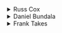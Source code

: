 <details>
<summary>
Russ Cox
</summary>

In this problem, the necklace size is small enough (350) that we might as well just try breaking the necklace at each point and see how many beads can be collected. This will take approximately O(n^2) time, but n is small enough that it won't matter.

The code is slightly simple-minded in that we might count the same beads twice if they can be taken off either side of the break. This can only happen if all beads can be taken off the necklace, so we just check for that at the end.

```c

#include <stdio.h>
#include <string.h>
#include <assert.h>

#define MAXN 400

char necklace[MAXN];
int len;

/* 
 * Return n mod m.  The C % operator is not enough because
 * its behavior is undefined on negative numbers.
 */
int 
mod(int n, int m)
{
    while(n < 0)
	n += m;
    return n%m;
}

/*
 * Calculate number of beads gotten by breaking
 * before character p and going in direction dir,
 * which is 1 for forward and -1 for backward.
 */
int
nbreak(int p, int dir)
{
    char color;
    int i, n;

    color = 'w';

    /* Start at p if going forward, bead before if going backward */
    if(dir > 0)
	i = p;
    else
	i = mod(p-1, len);

    /* We use "n<len" to cut off loops that go around the whole necklace */
    for(n=0; n<len; n++, i=mod(i+dir, len)) {
	/* record which color we're going to collect */
	if(color == 'w' && necklace[i] != 'w')
	    color = necklace[i];

	/* 
	 * If we've chosen a color and see a bead
	 * not white and not that color, stop 
	 */
	if(color != 'w' && necklace[i] != 'w' && necklace[i] != color)
	    break;
    }
    return n;
}

void
main(void)
{
    FILE *fin, *fout;
    int i, n, m;

    fin = fopen("beads.in", "r");
    fout = fopen("beads.out", "w");
    assert(fin != NULL && fout != NULL);

    fscanf(fin, "%d %s", &len, necklace);
    assert(strlen(necklace) == len);

    m = 0;
    for(i=0; i<len; i++) {
	n = nbreak(i, 1) + nbreak(i, -1);
	if(n > m)
	    m = n;
    }

    /*
     * If the whole necklace can be gotten with a good
     * break, we'll sometimes count beads more than 
     * once.  this can only happen when the whole necklace
     * can be taken, when beads that can be grabbed from
     * the right of the break can also be grabbed from the left.
     */
    if(m > len)
	m = len;

    fprintf(fout, "%d\n", m);
    exit (0);
}

```

</details>

<details>
<summary>
Daniel Bundala
</summary>

Dynamic Programming is good method for solving this problem in O(N). If we consider two copies of the string we easy transform cyclic configuration of the necklace to linear. Now we can compute for each breaking point how many beads of the same color can be collected on the left and on the right from the breaking point. I show how we can compute it only for the left side. For right side it is analogical. Let r[p] and b[p] be the number of red / blue beads that can be collected, when necklace is broken in point p. If we know this and color of next bead (c) we can compute r[p+1] and b[p+1].

```none
 r[0] = b[0] = 0
 If c = 'r' then r[p+1] = r[p] + 1 and b[p+1] = 0
        because the length of the blue beads is 0.
 if c = 'b' then b[p+1] = b[p] + 1 and r[p+1] = 0
 if c = 'w' then both length of the red and length of blue beads
             can be longer.
so r[p+1] = r[p]+1 and b[p+1] = b[p] + 1.
```

The number of beads that can be collected in breaking point p is then max(left\[r\[p\]\], left\[b\[p\]\]) + max(right\[r\[p\]\], right\[b\[p\]\]). And the maximum from this value is answer for the problem.

```cpp
#include <stdio.h>
#include <string.h>
#include <algorithm>

using namespace std;

FILE *in,*out;

int main () {
   in = fopen("beads.in", "r");
   out = fopen ("beads.out", "w");

   int n;
   char tmp[400], s[800];
   fscanf(in, "%d %s", &n, tmp);

   strcpy(s, tmp);
   strcat(s, tmp);

   int left[800][2], right[800][2];
   left[0][0] = left[0][1] = 0;

   for (int i=1; i<= 2 * n; i++){
       if (s[i - 1] == 'r'){
           left[i][0] = left[i - 1][0] + 1;
           left[i][1] = 0;
       } else if (s[i - 1] == 'b'){
           left[i][1] = left[i - 1][1] + 1;
           left[i][0] = 0;
       } else {
           left[i][0] = left[i - 1][0] + 1;
           left[i][1] = left[i - 1][1] + 1;
       }
     }

   right[2 * n][0] = right[2 * n][1] = 0;
   for (int i=2 * n - 1; i >= 0; i--){
       if (s[i] == 'r'){
           right[i][0] = right[i + 1][0] + 1;
           right[i][1] = 0;
       } else if (s[i] == 'b'){
           right[i][1] = right[i + 1][1] + 1;
           right[i][0] = 0;
       } else {
           right[i][0] = right[i + 1][0] + 1;
           right[i][1] = right[i + 1][1] + 1;
       }
   }

   int m = 0;
   for (int i=0; i<2 * n; i++)
       m = max(m, max(left[i][0], left[i][1]) + max(right[i][0], right[i][1]));
   m = min(m, n);
   fprintf(out, "%d\n", m);
   fclose(in); fclose(out);
   return 0;
}
```

</details>

<details>
<summary>
Frank Takes
</summary>

Holland's Frank Takes has a potentially easier solution:

```cpp
/* This solution simply changes the string s into ss, then for every starting
// symbol it checks if it can make a sequence simply by repeatedly checking 
// if a sequence can be found that is longer than the current maximum one.
*/

#include <iostream>
#include <fstream>
using namespace std;

int main() {
  fstream input, output;
  string inputFilename = "beads.in", outputFilename = "beads.out";  
  input.open(inputFilename.c_str(), ios::in);
  output.open(outputFilename.c_str(), ios::out);
  
  int n, max=0, current, state, i, j;
  string s;
  char c;
  
  input >> n >> s;
  s = s+s;
  for(i=0; i<n; i++) {
    c = (char) s[i];
    if(c == 'w')
      state = 0;
    else
      state = 1;
    j = i;
    current = 0;
    while(state <= 2) { 
      // dont go further in second string than starting position in first string
      while(j<n+i && (s[j] == c || s[j] == 'w')) { 
        current++;
        j++;
      } // while
      state++;
      c = s[j];
    } // while
    if(current > max)
      max = current;
  } // for
    
  output << max << endl;
  return 0;
} // main
```

</details>

